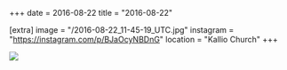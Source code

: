 +++
date = 2016-08-22
title = "2016-08-22"

[extra]
image = "/2016-08-22_11-45-19_UTC.jpg"
instagram = "https://instagram.com/p/BJaOcyNBDnG"
location = "Kallio Church"
+++

<img src="/2016-08-22_11-45-19_UTC.jpg" />
